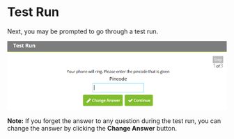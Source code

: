 [title]: # (Test Run)
[tags]: # (enroll)
[priority]: # (3)

# Test Run

Next, you may be prompted to go through a test run.

![](images/eu-8.png)

**Note:** If you forget the answer to any question during the test run, you can change the answer by clicking the **Change Answer** button.